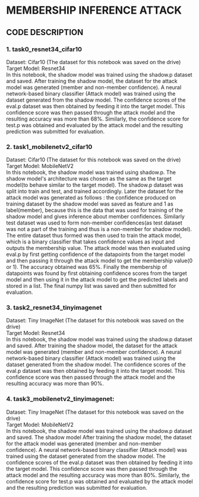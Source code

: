 #  **MEMBERSHIP INFERENCE ATTACK**
##  **CODE DESCRIPTION**
### 1. task0_resnet34_cifar10
Dataset: Cifar10 (The dataset for this notebook was saved on the drive)\
Target Model: Resnet34\
In this notebook, the shadow model was trained using the shadow.p dataset and saved. After training the shadow model, the dataset for the attack model was generated (member and non-member confidence). A neural network-based binary classifier (Attack model) was trained using the dataset generated from the shadow model. The confidence scores of the eval.p dataset was then obtained by feeding it into the target model. This confidence score was then passed through the attack model and the resulting accuracy was more than 68%. Similarly, the confidence score for test.p was obtained and evaluated by the attack model and the resulting prediction was submitted for evaluation.

### 2. task1_mobilenetv2_cifar10
Dataset: Cifar10 (The dataset for this notebook was saved on the drive)\
Target Model: MobileNetV2\
In this notebook, the shadow model was trained using shadow.p. The shadow model's architecture was chosen as the same as the target model(to behave similar to the target model). The shadow.p dataset was split into train and test, and trained accordingly. Later the dataset for the attack model was generated as follows : the confidence produced on training dataset by the shadow model was saved as feature and 1 as label(member), because this is the data that was used for training of the shadow model and gives inference about member confidences. Similarly test dataset was used to form non-member confidences(as test dataset was not a part of the training and thus is a non-member for shadow model). The entire dataset thus formed was then used to train the attack model, which is a binary classifier that takes confidence values as input and outputs the membership value. The attack model was then evaluated using eval.p by first getting confidence of the datapoints from the target model and then passing it through the attack model to get the membership value(0 or 1). The accuracy obtained was 65%. Finally the membership of datapoints was found by first obtaining confidence scores from the target model and then using it in the attack model to get the predicted labels and stored in a list. The final numpy list was saved and then submitted for evaluation.
   
### 3. task2_resnet34_tinyimagenet
Dataset: Tiny ImageNet (The dataset for this notebook was saved on the drive)\
Target Model: Resnet34\
In this notebook, the shadow model was trained using the shadow.p dataset and saved. After training the shadow model, the dataset for the attack model was generated (member and non-member confidence). A neural network-based binary classifier (Attack model) was trained using the dataset generated from the shadow model. The confidence scores of the eval.p dataset was then obtained by feeding it into the target model. This confidence score was then passed through the attack model and the resulting accuracy was more than 90%. 

### 4. task3_mobilenetv2_tinyimagenet:
Dataset: Tiny ImageNet (The dataset for this notebook was saved on the drive)\
Target Model: MobileNetV2\
In this notebook, the shadow model was trained using the shadow.p dataset and saved. The shadow model After training the shadow model, the dataset for the attack model was generated (member and non-member confidence). A neural network-based binary classifier (Attack model) was trained using the dataset generated from the shadow model. The confidence scores of the eval.p dataset was then obtained by feeding it into the target model. This confidence score was then passed through the attack model and the resulting accuracy was more than 80%. Similarly, the confidence score for test.p was obtained and evaluated by the attack model and the resulting prediction was submitted for evaluation.



